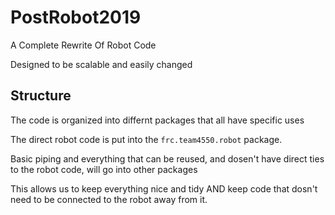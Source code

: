 # PostRobot2019

A Complete Rewrite Of Robot Code

Designed to be scalable and easily changed

## Structure

The code is organized into differnt packages that all have specific uses

The direct robot code is put into the ``` frc.team4550.robot ``` package.

Basic piping and everything that can be reused, and dosen't have direct ties
to the robot code, will go into other packages

This allows us to keep everything nice and tidy AND keep code that dosn't need
to be connected to the robot away from it.
